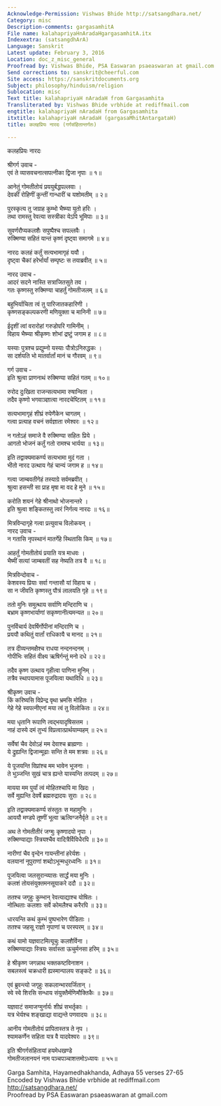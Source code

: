 ```yaml
---
Acknowledge-Permission: Vishwas Bhide http://satsangdhara.net/
Category: misc
Description-comments: gargasamhitA
File name: kalahapriyaHnAradaHgargasamhitA.itx
Indexextra: (satsangdhArA)
Language: Sanskrit
Latest update: February 3, 2016
Location: doc_z_misc_general
Proofread by: Vishwas Bhide, PSA Easwaran psaeaswaran at gmail.com
Send corrections to: sanskrit@cheerful.com
Site access: https://sanskritdocuments.org
Subject: philosophy/hinduism/religion
Sublocation: misc
Text title: kalahapriyaH nAradaH from Gargasamhita
Transliterated by: Vishwas Bhide vrbhide at rediffmail.com
engtitle: kalahapriyaH nAradaH from Gargasamhita
itxtitle: kalahapriyaH nAradaH (gargasaMhitAntargataH)
title: कलहप्रियः नारदः (गर्गसंहितान्तर्गतः)

---
```

  
 कलहप्रियः नारदः   
  
श्रीगर्ग उवाच -  
एवं ते व्यासवचनात्सपत्नीका द्विजा नृपाः ॥ १॥  
  
आनेतुं गोमतीतोयं प्रययुर्बद्धपल्लवाः ।  
देवकीं रोहिणीं कुन्तीं गान्धारीं च यशोमतीम् ॥ २॥  
  
पुरस्कृत्य तु जग्राह कुम्भो भैष्म्या युतो हरिः ।  
तथा रामस्तु रेवत्या सस्त्रीका येऽपि भूमिपाः ॥ ३॥  
  
सुवर्णरौप्यकलशैः सपुष्पैश्च सपल्लवैः ।  
रुक्मिण्या सहितं यान्तं कृष्णं दृष्ट्वा समागमे ॥ ४॥  
  
नारदः कलहं कर्तुं सत्यभामागृहं ययौ ।  
दृष्ट्वा चैकां हरेर्भार्यां सम्पृष्टः स तयाब्रवीत् ॥ ५॥  
  
नारद उवाच -  
आदरं सदने नास्ति सत्राजितसुते तव ।  
गतः कृष्णस्तु रुक्मिण्या चाहर्तुं गोमतीजलम् ॥ ६॥  
  
बहुभिर्याचिता त्वं तु पारिजातकहारिणी ।  
कृष्णसङ्कल्पकरणी मणियुक्ता च मानिनी ॥ ७॥  
  
ईदृशीं त्वां वरारोहां गरुडोपरि गामिनीम् ।  
विहाय भैष्म्या श्रीकृष्णः शोभां द्रष्टुं जगाम ह ॥ ८॥  
  
यस्याः पुत्रश्च प्रद्युम्नो यस्याः पौत्रोऽनिरुद्धकः ।  
सा दर्शयति भो मातर्वार्तां मानं च गौरवम् ॥ ९॥  
  
गर्ग उवाच -  
इति श्रुत्वा प्राणनाथं रुक्मिण्या सहितं गतम् ॥ १०॥  
  
रुरोद दुःखिता राजन्सत्यभामा रुषान्विता ।  
तदैव कृष्णो भगवाञ्ज्ञात्वा नारदचेष्टितम् ॥ ११॥  
  
सत्यभामागृहं शीघ्रं रुपेणैकेन चागतम् ।  
गत्वा प्रत्याह वचनं सर्वज्ञाता रमेश्वरः ॥ १२॥  
  
न गतोऽहं समाजे वै रुक्मिण्या सहितः प्रिये ।  
आगतो भोजनं कर्तुं गतो रामश्च भार्यया ॥ १३॥  
  
इति तद्वाक्यमाकर्ण्य सत्यभामा मुदं गता ।  
भीतो नारद उत्थाय गेहं चान्यं जगाम ह ॥ १४॥  
  
गत्वा जाम्बवतीगेहं तस्याग्रे सर्वमब्रवीत् ।  
श्रुत्वा हसन्ती सा प्राह मृषा मा वद हे मुने ॥ १५॥  
  
करोति शयनं गेहे श्रीनाथो भोजनान्तरे ।  
इति श्रुत्वा शङ्कितस्तु त्वरं निर्गत्य नारदः ॥ १६॥  
  
मित्रविन्दागृहे गत्वा प्रत्युवाच विलोकयन् ।  
नारद उवाच -  
न गतासि नृपस्थानं मातर्गेहे स्थितासि किम् ॥ १७॥  
  
आहर्तुं गोमतीतोयं प्रयाति यत्र माधवः ।  
भैष्मीं सत्यां जाम्बवतीं सह नेष्यति तत्र वै ॥ १८॥  
  
मित्रविन्दोवाच -  
केशवस्य प्रियाः सर्वा गन्तासौ यां विहाय च ।  
सा न जीवति कृष्णस्तु पौत्रं लालयति गृहे ॥ १९॥  
  
ततो मुनिः समुत्थाय सर्वाणि मन्दिराणि च ।  
बभ्राम कृष्णभार्याणां सकृष्णानीत्यमन्यत ॥ २०॥  
  
पुनर्विचार्य देवर्षिर्गोपीनां मन्दिराणि च ।  
प्रययौ कथितुं वार्तां राधिकायै च मानद ॥ २१॥  
  
तत्र दीव्यन्तमक्षैश्च राधया नन्दनन्दनम् ।  
गोपीभिः सहितं वीक्ष्य ऋषिर्गन्तुं मनो दधे ॥ २२॥  
  
तदैव कृष्ण उत्थाय गृहीत्वा पाणिना मुनिम् ।  
तत्रैव स्थापयामास पूजयित्वा यथाविधि ॥ २३॥  
  
श्रीकृष्ण उवाच -  
किं करिष्यसि विप्रेन्द्र वृथा भ्रमसि मोहितः ।  
गेहे गेहे स्वपत्नीएनां मया त्वं तु विलोकितः ॥ २४॥  
  
मया धृतानि रूपाणि त्वद्भयादृषिसत्तम ।  
नाहं दास्ये दमं तुभ्यं विप्रत्वात्प्रार्थयाम्यहम् ॥ २५॥  
  
सर्वेषां चैव देवोऽहं मम देवाश्च ब्राह्मणाः ।  
ये द्रुह्यन्ति द्विजान्मूढाः सन्ति ते मम शत्रवः ॥ २६॥  
  
ये पूजयन्ति विप्रांश्च मम भावेन भूजनाः ।  
ते भुञ्जन्ति सुखं चात्र ह्यन्ते यास्यन्ति तत्पदम् ॥ २७॥  
  
मायया मम पुर्यां त्वं मोहितश्चापि मा खिदः ।  
सर्वे मुह्यन्ति देवर्षे ब्रह्मरुद्रादयः सुराः ॥ २८॥  
  
इति तद्वाक्यमाकर्ण्य संस्तुतः स महामुनिः ।  
आययौ मण्डपे तूष्णीं भूत्वा ऋत्विग्जनैर्वृते ॥ २९॥  
  
अथ ते गोमतीतीरं जग्मुः कृष्णादयो नृपाः ।  
रुक्मिण्याद्याः स्त्रियश्चैव वादित्रैर्विविधैरपि ॥ ३०॥  
  
नारीणां चैव वृन्देन गायन्तीनां हरेर्यशः ।  
वलयानां नूपुराणां शब्दोऽभून्मधुरध्वनिः ॥ ३१॥  
  
पूजयित्वा जलसुरान्व्यासः सार्द्धं मया मुनिः ।  
कलशं तोयसंयुक्तमनसूयाकरे ददौ ॥ ३२॥  
  
ततश्च जगृहुः कुम्भान् रेवत्याद्याश्च योषितः ।  
नोत्थिताः कलशाः सर्वे कोमलैश्च करैरपि ॥ ३३॥  
  
धारयन्ति कथं कुम्भं पुष्पभारेण पीडिताः ।  
ततश्च जहसू राज्ञो नृपाणां च परस्परम् ॥ ३४॥  
  
कथं यामो यज्ञवाटमित्यूचुः कलशैर्विना ।  
रुक्मिण्याद्याः स्त्रियः सर्वास्ता ऊचुर्मनसा हरिम् ॥ ३५॥  
  
हे श्रीकृष्ण जगन्नाथ भक्तकष्टविनाशन ।  
सबलस्त्वं चक्रधारी ह्यस्मान्पालय सङ्कटे ॥ ३६॥  
  
एवं ब्रुवन्त्यो जगृहुः सकलान्भारवर्जितान् ।  
स्वे स्वे शिरसि सन्धाय संयुक्तैर्मणिमौक्तिकैः ॥ ३७॥  
  
यज्ञवाटं समाजग्मुर्नार्यः शीघ्रं सभर्तृकाः ।  
यत्र भेर्यश्च शङ्खाद्या वाद्यन्ते पणवादयः ॥ ३८॥  
  
आनीय गोमतीतोयं प्रापितास्तत्र ते नृप ।  
श्यामकर्णेन सहिता यत्र वै यादवेश्वरः ॥ ३९॥  
  
इति श्रीगर्गसंहितायां हयमेधखण्डे  
गोमतीजलानयनं नाम पञ्चपञ्चाशत्तमोऽध्यायः ॥ ५५॥  
  
  
Garga Samhita, Hayamedhakhanda, Adhaya 55 verses 27-65  
Encoded by Vishwas Bhide vrbhide at rediffmail.com http://satsangdhara.net/  
Proofread by PSA Easwaran psaeaswaran at gmail.com  
  
